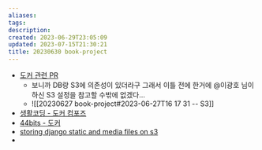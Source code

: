 ```yaml
---
aliases: 
tags: 
description:
created: 2023-06-29T23:05:09
updated: 2023-07-15T21:30:21
title: 20230630 book-project
---
```

- [도커 관련 PR](https://github.com/ESTsoft-Book-Project/bookstore/pull/124)
	- 보니까 DB랑 S3에 의존성이 있더라구 그래서 이틀 전에 한거에 @이광호 님이 하신 S3 설정을 참고할 수밖에 없겠다...
	- ![[20230627 book-project#2023-06-27T16 17 31 -- S3]]
- [생활코딩 - 도커 컴포즈](https://youtu.be/EK6iYRCIjYs)
- [44bits - 도커](https://www.44bits.io/ko/post/easy-deploy-with-docker#%EB%94%94%EC%A7%80%ED%84%B8%EC%98%A4%EC%85%98digital-ocean%EC%97%90%EC%84%9C-%EB%8F%84%EC%BB%A4%EB%A1%9C-%EB%AA%A8%EB%8B%88%EC%9C%84%ED%82%A4-%EC%BB%A8%ED%85%8C%EC%9D%B4%EB%84%88-%EC%8B%A4%ED%96%89)
- [storing django static and media files on s3](https://testdriven.io/blog/storing-django-static-and-media-files-on-amazon-s3/)
- 
